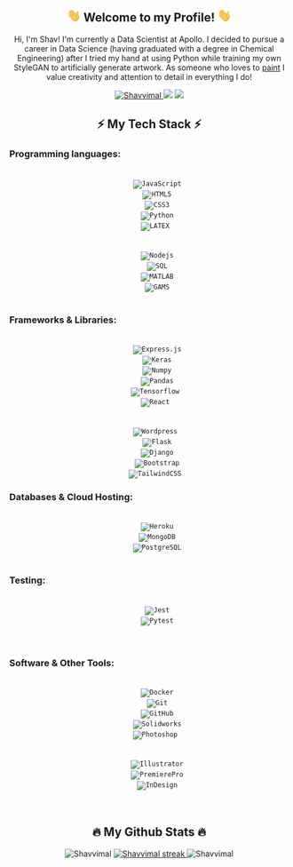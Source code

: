 <h2 align="center"> <img src="https://raw.githubusercontent.com/ABSphreak/ABSphreak/master/gifs/Hi.gif" width="25px height="25px"> Welcome to my Profile!  <img src="https://raw.githubusercontent.com/ABSphreak/ABSphreak/master/gifs/Hi.gif" width="25px"></h2>
<p align="center">  Hi, I'm Shav! I'm currently a Data Scientist at Apollo. I
decided to pursue a career in Data Science (having graduated with a degree in Chemical Engineering) after I tried
my hand at using Python while training my own StyleGAN to artificially generate artwork. As someone who loves to <a href="https://youtu.be/2audU-MHQ3Q">paint</a> I
value creativity and attention to detail in everything I do! </p> 
<p align="center">
    <a href="https://www.linkedin.com/in/shavvimalendiran/">
    <img alt="Shavvimal" src="https://img.shields.io/badge/-shavvimalendiran-blue?style=flat&logo=Linkedin&logoColor=white&link=https://www.linkedin.com/in/shavvimalendiran/"> <a/>
    <img src="https://visitor-badge.glitch.me/badge?page_id=Shavvimal.Shavvimal" />
    <img src="https://img.shields.io/badge/Code%20quality-A%20for%20effort-success" />

</p>

<h2 align="center"> ⚡ My Tech Stack ⚡ </h2>

<h3 >  Programming languages:  </h3>

<p align="center"> <code>
    <img alt="JavaScript" src="https://img.shields.io/badge/-JavaScript-black?logo=javascript&style=for-the-badge" />
    <img alt="HTML5" src="https://img.shields.io/badge/-HTML5-black?logo=html5&style=for-the-badge" />
    <img alt="CSS3" src="https://img.shields.io/badge/-CSS3-black?logo=css3&style=for-the-badge" />
    <img alt="Python" src="https://img.shields.io/badge/-Python-black?logo=Python&style=for-the-badge" />
    <img alt="LATEX" src="https://img.shields.io/badge/-LATEX-black?logo=latex&style=for-the-badge" /> </code>
    <br><br>   <code>
    <img alt="Nodejs" src="https://img.shields.io/badge/-Node.js-black?logo=Node.js&style=for-the-badge" />
    <img alt="SQL" src="https://img.shields.io/badge/-SQL-black?logo=SQL&style=for-the-badge" />
    <img alt="MATLAB" src="https://img.shields.io/badge/-MATLAB-black?logo=MATLAB&style=for-the-badge" />
    <img alt="GAMS" src="https://img.shields.io/badge/-GAMS-black?logo=Gams&style=for-the-badge" />
    </code>
</p> 

<h3 >  Frameworks & Libraries:  </h3>    
<p align="center"> <code>
    <img alt="Express.js" src="https://img.shields.io/badge/-Express.js-black?style=for-the-badge&logo=Express" />
    <img alt="Keras" src="https://img.shields.io/badge/-Keras-black?style=for-the-badge&logo=keras" />
    <img alt="Numpy" src="https://img.shields.io/badge/-Numpy-black?style=for-the-badge&logo=Numpy" />
    <img alt="Pandas" src="https://img.shields.io/badge/-Pandas-black?style=for-the-badge&logo=Pandas" />
    <img alt="Tensorflow" src="https://img.shields.io/badge/-TensorFlow-black?style=for-the-badge&logo=Tensorflow" /> 
    <img alt="React" src="https://img.shields.io/badge/-React-black?style=for-the-badge&logo=react" /> </code>
    <br><br>   <code>
    <img alt="Wordpress" src="https://img.shields.io/badge/-Wordpress-black?style=for-the-badge&logo=wordpress" /> 
    <img alt="Flask" src="https://img.shields.io/badge/-Flask-black?style=for-the-badge&logo=flask" />
    <img alt="Django" src="https://img.shields.io/badge/-Django-black?style=for-the-badge&logo=django" />
    <img alt="Bootstrap" src="https://img.shields.io/badge/-Bootstrap-black?style=for-the-badge&logo=Bootstrap" />
    <img alt="TailwindCSS" src="https://img.shields.io/badge/-Tailwind_CSS-black?style=for-the-badge&logo=TailwindCSS" /> </code>
</p>

<h3 >  Databases & Cloud Hosting:  </h3>    
<p align="center"> <code>
    <img alt="Heroku" src="https://img.shields.io/badge/-Heroku-black?style=for-the-badge&logo=Heroku" />
    <img alt="MongoDB" src="https://img.shields.io/badge/-MongoDB-black?style=for-the-badge&logo=MongoDB" />
    <img alt="PostgreSQL" src="https://img.shields.io/badge/-PostgreSQL-black?style=for-the-badge&logo=PostgreSQL" />
<!--     <img alt="GraphQL" src="https://img.shields.io/badge/-GraphQL-black?style=for-the-badge&logo=GraphQL" />
    <img alt="Amazon AWS" src="https://img.shields.io/badge/-AmazonAWS-black?style=for-the-badge&logo=AmazonAWS" />   --> </code>
    
</p>

<h3 >  Testing:  </h3>
<p align="center"> <code>
    <img alt="Jest" src="https://img.shields.io/badge/-Jest-black?style=for-the-badge&logo=Jest" />
    <img alt="Pytest" src="https://img.shields.io/badge/-Pytest-black?style=for-the-badge&logo=Pytest" />
<!--     <img alt="SuperTest" src="https://img.shields.io/badge/-SuperTest-black?style=for-the-badge&logo=SuperTest" /> -->
<!--     <img alt="React Testing Library" src="https://img.shields.io/badge/-React_Testing_Library-black?style=for-the-badge&logo=OctopusDeploy" />  --> </code>
     
</p>

<h3 >  Software & Other Tools:  </h3>
<p align="center"> <code>
    <img alt="Docker" src="https://img.shields.io/badge/-Docker-black?logo=docker&style=for-the-badge" />
    <img alt="Git" src="https://img.shields.io/badge/-Git-black?logo=git&style=for-the-badge" />
    <img alt="GitHub" src="https://img.shields.io/badge/-GitHub-black?logo=github&style=for-the-badge" />
    <img alt="Solidworks" src="https://img.shields.io/badge/-SOLIDWORKS-black?style=for-the-badge&logo=SOLIDWORKS" />
    <img alt="Photoshop" src="https://img.shields.io/badge/-Photoshop-black?style=for-the-badge&logo=AdobePhotoshop" /> </code>
    <br><br>   <code>
    <img alt="Illustrator" src="https://img.shields.io/badge/-Illustrator-black?style=for-the-badge&logo=AdobeIllustrator" />
    <img alt="PremierePro" src="https://img.shields.io/badge/-Premiere_Pro-black?style=for-the-badge&logo=AdobePremierePro" />
    <img alt="InDesign" src="https://img.shields.io/badge/-InDesign-black?style=for-the-badge&logo=AdobeInDesign" />
    <img alt="" src="" /> </code>
    <br><br> 
</p>
  
<h2 align="center"> 🔥 My Github Stats 🔥</h2>
<p align="center"> <img src="https://github-readme-stats.vercel.app/api?username=Shavvimal&show_icons=true&theme=radical&bg_color=0D1117&hide_border=true" alt="Shavvimal" />
    <a href="https://github.com/DenverCoder1/github-readme-streak-stats">
    <img alt="Shavvimal streak" src="https://github-readme-streak-stats.herokuapp.com/?user=Shavvimal&theme=radical&background=0D1117&hide_border=true"/>
  </a>
<img  src="https://activity-graph.herokuapp.com/graph?username=Shavvimal&theme=radical&bg_color=0D1117&color=A8FDF6&line=FD428D&point=F7D747&hide_border=true" alt="Shavvimal" />

</p>



<!--

- 🔭 I’m currently working on ...
- 🌱 I’m currently learning ...
- 👯 I’m looking to collaborate on ...
- 🤔 I’m looking for help with ...
- 💬 Ask me about ...
- 📫 How to reach me: ...
- 😄 Pronouns: ...
- ⚡ Fun fact: ...
-->
